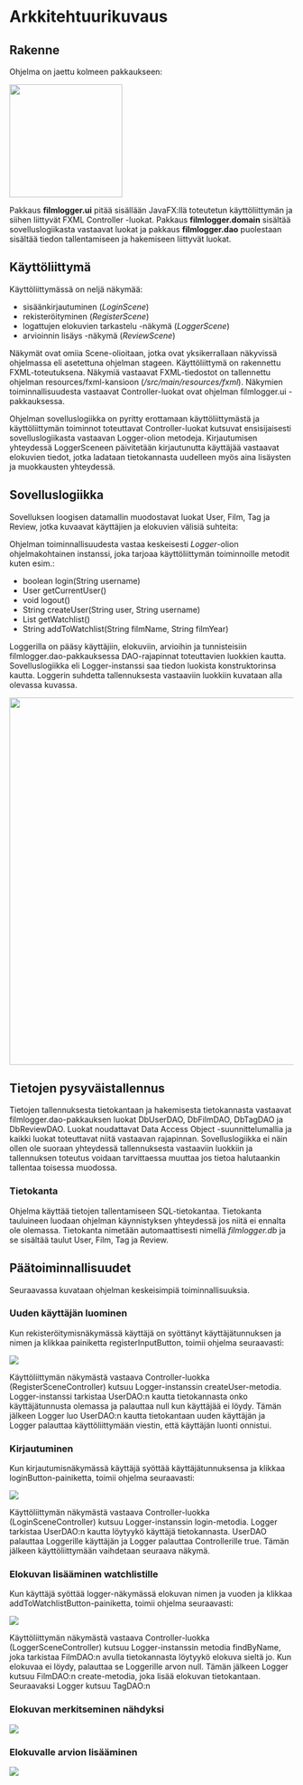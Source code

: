 # Arkkitehtuurikuvaus

## Rakenne
Ohjelma on jaettu kolmeen pakkaukseen:


<img src="https://github.com/emmalait/FilmLogger/blob/master/dokumentaatio/images/pakkaukset.png?raw=true" width="200">

Pakkaus **filmlogger.ui** pitää sisällään JavaFX:llä toteutetun käyttöliittymän ja siihen liittyvät FXML Controller -luokat. Pakkaus **filmlogger.domain** sisältää sovelluslogiikasta vastaavat luokat ja pakkaus **filmlogger.dao** puolestaan sisältää tiedon tallentamiseen ja hakemiseen liittyvät luokat.

## Käyttöliittymä
Käyttöliittymässä on neljä näkymää:
- sisäänkirjautuminen (*LoginScene*)
- rekisteröityminen (*RegisterScene*)
- logattujen elokuvien tarkastelu -näkymä (*LoggerScene*)
- arvioinnin lisäys -näkymä (*ReviewScene*)

Näkymät ovat omiia Scene-olioitaan, jotka ovat yksikerrallaan näkyvissä ohjelmassa eli asetettuna ohjelman stageen. Käyttöliittymä on rakennettu FXML-toteutuksena. Näkymiä vastaavat FXML-tiedostot on tallennettu ohjelman resources/fxml-kansioon (*/src/main/resources/fxml*). Näkymien toiminnallisuudesta vastaavat Controller-luokat ovat ohjelman filmlogger.ui -pakkauksessa.

Ohjelman sovelluslogiikka on pyritty erottamaan käyttöliittymästä ja käyttöliittymän toiminnot toteuttavat Controller-luokat kutsuvat ensisijaisesti sovelluslogiikasta vastaavan Logger-olion metodeja. Kirjautumisen yhteydessä LoggerSceneen päivitetään kirjautunutta käyttäjää vastaavat elokuvien tiedot, jotka ladataan tietokannasta uudelleen myös aina lisäysten ja muokkausten yhteydessä. 

## Sovelluslogiikka
Sovelluksen loogisen datamallin muodostavat luokat User, Film, Tag ja Review, jotka kuvaavat käyttäjien ja elokuvien välisiä suhteita:

Ohjelman toiminnallisuudesta vastaa keskeisesti *Logger*-olion ohjelmakohtainen instanssi, joka tarjoaa käyttöliittymän toiminnoille metodit kuten esim.:
- boolean login(String username)
- User getCurrentUser()
- void logout()
- String createUser(String user, String username)
- List<Review> getWatchlist()
- String addToWatchlist(String filmName, String filmYear)

Loggerilla on pääsy käyttäjiin, elokuviin, arvioihin ja tunnisteisiin filmlogger.dao-pakkauksessa DAO-rajapinnat toteuttavien luokkien kautta. Sovelluslogiikka eli Logger-instanssi saa tiedon luokista konstruktorinsa kautta. Loggerin suhdetta tallennuksesta vastaaviin luokkiin kuvataan alla olevassa kuvassa.

<img src="https://github.com/emmalait/FilmLogger/blob/master/dokumentaatio/images/pakkauskaavio.png?raw=true" width="650">

## Tietojen pysyväistallennus

Tietojen tallennuksesta tietokantaan ja hakemisesta tietokannasta vastaavat filmlogger.dao-pakkauksen luokat DbUserDAO, DbFilmDAO, DbTagDAO ja DbReviewDAO. Luokat noudattavat Data Access Object -suunnittelumallia ja kaikki luokat toteuttavat niitä vastaavan rajapinnan. Sovelluslogiikka ei näin ollen ole suoraan yhteydessä tallennuksesta vastaaviin luokkiin ja tallennuksen toteutus voidaan tarvittaessa muuttaa jos tietoa halutaankin tallentaa toisessa muodossa. 

### Tietokanta

Ohjelma käyttää tietojen tallentamiseen SQL-tietokantaa. Tietokanta tauluineen luodaan ohjelman käynnistyksen yhteydessä jos niitä ei ennalta ole olemassa. Tietokanta nimetään automaattisesti nimellä *filmlogger.db* ja se sisältää taulut User, Film, Tag ja Review.

## Päätoiminnallisuudet

Seuraavassa kuvataan ohjelman keskeisimpiä toiminnallisuuksia.

### Uuden käyttäjän luominen
Kun rekisteröitymisnäkymässä käyttäjä on syöttänyt käyttäjätunnuksen ja nimen ja klikkaa painiketta registerInputButton, toimii ohjelma seuraavasti:

<img src="https://github.com/emmalait/FilmLogger/blob/master/dokumentaatio/images/DiagramRegister.png?raw=true">

Käyttöliittymän näkymästä vastaava Controller-luokka (RegisterSceneController) kutsuu Logger-instanssin createUser-metodia. Logger-instanssi tarkistaa UserDAO:n kautta tietokannasta onko käyttäjätunnusta olemassa ja palauttaa null kun käyttäjää ei löydy. Tämän jälkeen Logger luo UserDAO:n kautta tietokantaan uuden käyttäjän ja Logger palauttaa käyttöliittymään viestin, että käyttäjän luonti onnistui.

### Kirjautuminen
Kun kirjautumisnäkymässä käyttäjä syöttää käyttäjätunnuksensa ja klikkaa loginButton-painiketta, toimii ohjelma seuraavasti:

<img src="https://github.com/emmalait/FilmLogger/blob/master/dokumentaatio/images/DiagramLogin.png?raw=true">

Käyttöliittymän näkymästä vastaava Controller-luokka (LoginSceneController) kutsuu Logger-instanssin login-metodia. Logger tarkistaa UserDAO:n kautta löytyykö käyttäjä tietokannasta. UserDAO palauttaa Loggerille käyttäjän ja Logger palauttaa Controllerille true. Tämän jälkeen käyttöliittymään vaihdetaan seuraava näkymä.

### Elokuvan lisääminen watchlistille
Kun käyttäjä syöttää logger-näkymässä elokuvan nimen ja vuoden ja klikkaa addToWatchlistButton-painiketta, toimii ohjelma seuraavasti:

<img src="https://github.com/emmalait/FilmLogger/blob/master/dokumentaatio/images/DiagramAddToWatchlist.png?raw=true">

Käyttöliittymän näkymästä vastaava Controller-luokka (LoggerSceneController) kutsuu Logger-instanssin metodia findByName, joka tarkistaa FilmDAO:n avulla tietokannasta löytyykö elokuva sieltä jo. Kun elokuvaa ei löydy, palauttaa se Loggerille arvon null. Tämän jälkeen Logger kutsuu FilmDAO:n create-metodia, joka lisää elokuvan tietokantaan. Seuraavaksi Logger kutsuu TagDAO:n 

### Elokuvan merkitseminen nähdyksi
<img src="https://github.com/emmalait/FilmLogger/blob/master/dokumentaatio/images/DiagramAddToSeen.png?raw=true">

### Elokuvalle arvion lisääminen
<img src="https://github.com/emmalait/FilmLogger/blob/master/dokumentaatio/images/DiagramAddReview.png?raw=true">
